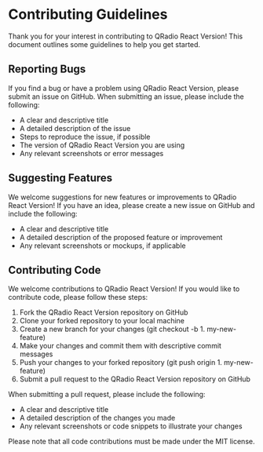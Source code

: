 # Contributing Guidelines

Thank you for your interest in contributing to QRadio React Version! This document outlines some guidelines to help you get started.

## Reporting Bugs

If you find a bug or have a problem using QRadio React Version, please submit an issue on GitHub. When submitting an issue, please include the following:

- A clear and descriptive title
- A detailed description of the issue
- Steps to reproduce the issue, if possible
- The version of QRadio React Version you are using
- Any relevant screenshots or error messages

## Suggesting Features

We welcome suggestions for new features or improvements to QRadio React Version! If you have an idea, please create a new issue on GitHub and include the following:

- A clear and descriptive title
- A detailed description of the proposed feature or improvement
- Any relevant screenshots or mockups, if applicable

## Contributing Code

We welcome contributions to QRadio React Version! If you would like to contribute code, please follow these steps:

1. Fork the QRadio React Version repository on GitHub
1. Clone your forked repository to your local machine
1. Create a new branch for your changes (git checkout -b 1. my-new-feature)
1. Make your changes and commit them with descriptive commit messages
1. Push your changes to your forked repository (git push origin 1. my-new-feature)
1. Submit a pull request to the QRadio React Version repository on GitHub

When submitting a pull request, please include the following:

- A clear and descriptive title
- A detailed description of the changes you made
- Any relevant screenshots or code snippets to illustrate your changes

Please note that all code contributions must be made under the MIT license.
